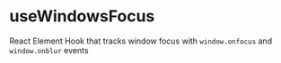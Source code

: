 # useWindowsFocus

React Element Hook that tracks window focus with `window.onfocus` and `window.onblur` events
